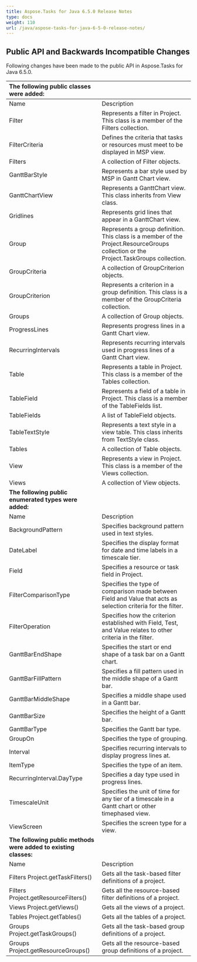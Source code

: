 ```yaml
---
title: Aspose.Tasks for Java 6.5.0 Release Notes
type: docs
weight: 110
url: /java/aspose-tasks-for-java-6-5-0-release-notes/
---
```


## **Public API and Backwards Incompatible Changes**

Following changes have been made to the public API in Aspose.Tasks for Java 6.5.0.

|**The following public classes were added:**||
| :- | :- |
|Name|Description|
|Filter|Represents a filter in Project. This class is a member of the Filters collection.|
|FilterCriteria|Defines the criteria that tasks or resources must meet to be displayed in MSP view.|
|Filters|A collection of Filter objects.|
|GanttBarStyle|Represents a bar style used by MSP in Gantt Chart view.|
|GanttChartView|Represents a GanttChart view. This class inherits from View class.|
|Gridlines|Represents grid lines that appear in a GanttChart view.|
|Group|Represents a group definition. This class is a member of the Project.ResourceGroups collection or the Project.TaskGroups collection.|
|GroupCriteria|A collection of GroupCriterion objects.|
|GroupCriterion|Represents a criterion in a group definition. This class is a member of the GroupCriteria collection.|
|Groups|A collection of Group objects.|
|ProgressLines|Represents progress lines in a Gantt Chart view.|
|RecurringIntervals|Represents recurring intervals used in progress lines of a Gantt Chart view.|
|Table|Represents a table in Project. This class is a member of the Tables collection.|
|TableField|Represents a field of a table in Project. This class is a member of the TableFields list.|
|TableFields|A list of TableField objects.|
|TableTextStyle|Represents a text style in a view table. This class inherits from TextStyle class.|
|Tables|A collection of Table objects.|
|View|Represents a view in Project. This class is a member of the Views collection.|
|Views|A collection of View objects.|
|**The following public enumerated types were added:**||
|Name|Description|
|BackgroundPattern|Specifies background pattern used in text styles.|
|DateLabel|Specifies the display format for date and time labels in a timescale tier.|
|Field|Specifies a resource or task field in Project.|
|FilterComparisonType|Specifies the type of comparison made between Field and Value that acts as selection criteria for the filter.|
|FilterOperation|Specifies how the criterion established with Field, Test, and Value relates to other criteria in the filter.|
|GanttBarEndShape|Specifies the start or end shape of a task bar on a Gantt chart.|
|GanttBarFillPattern|Specifies a fill pattern used in the middle shape of a Gantt bar.|
|GanttBarMiddleShape|Specifies a middle shape used in a Gantt bar.|
|GanttBarSize|Specifies the height of a Gantt bar.|
|GanttBarType|Specifies the Gantt bar type.|
|GroupOn|Specifies the type of grouping.|
|Interval|Specifies recurring intervals to display progress lines at.|
|ItemType|Specifies the type of an item.|
|RecurringInterval.DayType|Specifies a day type used in progress lines.|
|TimescaleUnit|Specifies the unit of time for any tier of a timescale in a Gantt chart or other timephased view.|
|ViewScreen|Specifies the screen type for a view.|
|**The following public methods were added to existing classes:**||
|Name|Description|
|Filters Project.getTaskFilters()|Gets all the task-based filter definitions of a project.|
|Filters Project.getResourceFilters()|Gets all the resource-based filter definitions of a project.|
|Views Project.getViews()|Gets all the views of a project.|
|Tables Project.getTables()|Gets all the tables of a project.|
|Groups Project.getTaskGroups()|Gets all the task-based group definitions of a project.|
|Groups Project.getResourceGroups()|Gets all the resource-based group definitions of a project.|

